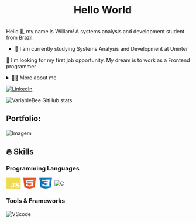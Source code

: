 <!--título-->
<div id="user-content-toc">
  <ul align="center">
    <summary><h1 style="display: inline-block">Hello World</h1></summary>
</div>

<!-- Presentation -->
<p>
  Hello 👋, my name is William! A systems analysis and development student from Brazil.


 - 🌱 I am currently studying Systems Analysis and Development at Uninter

🔭 I'm looking for my first job opportunity. My dream is to work as a Frontend programmer
</p>

<!-- Dropdown -->
<details>
  <summary>👨‍💻 More about me</summary>

  - 💬I'm 26 years old, I currently live in Brazil. I have an intermediate level in English and have experience with Data Analysis, Data Visualization, HTML, CSS and Javascrypt.

 - ⚡ I enjoy reading, whether it's a good book, manga, or comics, as well as watching movies and playing games! I believe that our personal interests contribute to a more refined perception of things and problem-solving.
</details>

<!-- Links -->
[![LinkedIn](https://img.shields.io/badge/LinkedIn-0077B5?style=for-the-badge&logo=linkedin&logoColor=white)](https://www.linkedin.com/in/william-malheiros-7433442a1/)


<!-- GithubStats -->
![VariableBee GitHub stats](https://github-readme-stats.vercel.app/api?username=wtmalheiros&show_icons=true&theme=shadow_red)

<!-- Portfolio -->
## Portfolio:


<!-- GIF -->
<p align="left">
  <img align="center" src="https://github.com/VariableBee/VariableBee/assets/77739311/4e9f41af-6b57-49a7-b15a-74322e96b4d7" alt="Imagem">
</p>

## 🔥 Skills
<!-- Skills: Programming Languages -->
  <div style="flex-basis: 48%;">
    <h3>Programming Languages</h3>
    <img align="center" alt="Js" height="30" width="40" src="https://raw.githubusercontent.com/devicons/devicon/master/icons/javascript/javascript-plain.svg">
    <img align="center" alt="HTML" height="30" width="40" src="https://raw.githubusercontent.com/devicons/devicon/master/icons/html5/html5-original.svg">
    <img align="center" alt="CSS" height="30" width="40" src="https://raw.githubusercontent.com/devicons/devicon/master/icons/css3/css3-original.svg">
    <img align="center" alt="C" height="30" width="40" src="https://cdn.jsdelivr.net/gh/devicons/devicon/icons/c/c-original.svg">
  </div>
  
  <!-- Skills: Tools & Frameworks -->
  <div style="flex-basis: 48%;">
    <h3>Tools & Frameworks</h3>
    <img align="center" alt="VScode" height="30" width="40" src="https://cdn.jsdelivr.net/gh/devicons/devicon/icons/vscode/vscode-original.svg">
  
  
